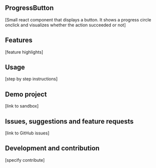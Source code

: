 ## ProgressButton
[Small react component that displays a button. It shows a progress circle onclick and visualizes whether the action succeeded or not]

## Features
[feature highlights]

## Usage
[step by step instructions]

## Demo project
[link to sandbox]

## Issues, suggestions and feature requests
[link to GitHub issues]

## Development and contribution
[specify contribute]
